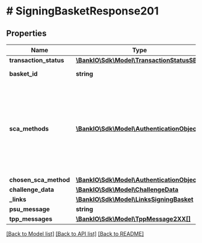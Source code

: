 # # SigningBasketResponse201

## Properties

Name | Type | Description | Notes
------------ | ------------- | ------------- | -------------
**transaction_status** | [**\BankIO\Sdk\Model\TransactionStatusSBS**](TransactionStatusSBS.md) |  | 
**basket_id** | **string** | Resource identification of the generated signing basket resource. | 
**sca_methods** | [**\BankIO\Sdk\Model\AuthenticationObject[]**](AuthenticationObject.md) | This data element might be contained, if SCA is required and if the PSU has a choice between different authentication methods.  Depending on the risk management of the ASPSP this choice might be offered before or after the PSU has been identified with the first relevant factor, or if an access token is transported.  If this data element is contained, then there is also a hyperlink of type &#39;startAuthorisationWithAuthenticationMethodSelection&#39; contained in the response body.  These methods shall be presented towards the PSU for selection by the TPP. | [optional] 
**chosen_sca_method** | [**\BankIO\Sdk\Model\AuthenticationObject**](AuthenticationObject.md) |  | [optional] 
**challenge_data** | [**\BankIO\Sdk\Model\ChallengeData**](ChallengeData.md) |  | [optional] 
**_links** | [**\BankIO\Sdk\Model\LinksSigningBasket**](LinksSigningBasket.md) |  | 
**psu_message** | **string** | Text to be displayed to the PSU. | [optional] 
**tpp_messages** | [**\BankIO\Sdk\Model\TppMessage2XX[]**](TppMessage2XX.md) |  | [optional] 

[[Back to Model list]](../../README.md#documentation-for-models) [[Back to API list]](../../README.md#documentation-for-api-endpoints) [[Back to README]](../../README.md)


